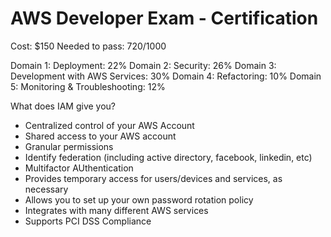 # AWS Developer Exam - Certification

Cost: $150
Needed to pass: 720/1000

Domain 1: Deployment: 22%
Domain 2: Security: 26%
Domain 3: Development with AWS Services: 30%
Domain 4: Refactoring: 10%
Domain 5: Monitoring & Troubleshooting: 12%

What does IAM give you?

- Centralized control of your AWS Account
- Shared access to your AWS account
- Granular permissions
- Identify federation (including active directory, facebook, linkedin, etc)
- Multifactor AUthentication
- Provides temporary access for users/devices and services, as necessary
- Allows you to set up your own password rotation policy
- Integrates with many different AWS services
- Supports PCI DSS Compliance

